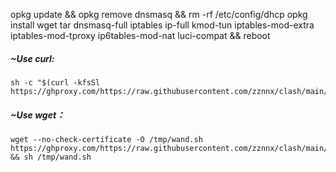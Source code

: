 
opkg update && opkg remove dnsmasq && rm -rf /etc/config/dhcp
opkg install wget tar dnsmasq-full iptables ip-full kmod-tun iptables-mod-extra iptables-mod-tproxy ip6tables-mod-nat luci-compat && reboot

##### ~Use curl:<br>

```Shell
sh -c "$(curl -kfsSl https://ghproxy.com/https://raw.githubusercontent.com/zznnx/clash/main/openwrt/wand.sh)"
```

##### ~Use wget：<br>

```Shell
wget --no-check-certificate -O /tmp/wand.sh https://ghproxy.com/https://raw.githubusercontent.com/zznnx/clash/main/openwrt/wand.sh && sh /tmp/wand.sh
```
